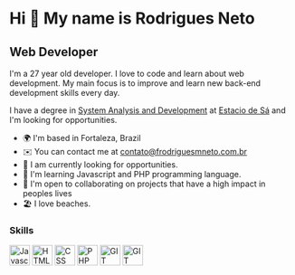 Hi 👋 My name is Rodrigues Neto
==========================

Web Developer
-----------------------------

I'm a 27 year old developer. I love to code and learn about web development. My main focus is to improve and learn new back-end development skills every day.

I have a degree in [System Analysis and Development](https://estacio.br/cursos/graduacao/analise-e-desenvolvimento-de-sistemas) at [Estacio de Sá](https://estacio.br/a-estacio/sobre-a-estacio) and I'm looking for opportunities.

* 🌍  I'm based in Fortaleza, Brazil
* ✉️  You can contact me at [contato@frodriguesmneto.com.br](mailto:contato@frodriguesmneto.com.br)
* 🚀  I am currently looking for opportunities.
* 🧠  I'm learning Javascript and PHP programming language.
* 🤝  I'm open to collaborating on projects that have a high impact in peoples lives
* 🏖️  I love beaches.

### Skills

<p align="left">
<a href="https://developer.mozilla.org/en-US/docs/Web/JavaScript" target="_blank" rel="noreferrer"><img src="https://raw.githubusercontent.com/danielcranney/readme-generator/main/public/icons/skills/javascript-colored.svg" width="36" height="36" alt="Javascript" /></a>
<a href="https://developer.mozilla.org/en-US/docs/Glossary/HTML5" target="_blank" rel="noreferrer"><img src="https://raw.githubusercontent.com/danielcranney/readme-generator/main/public/icons/skills/html5-colored.svg" width="36" height="36" alt="HTML5" /></a>
<a href="https://developer.mozilla.org/en-US/docs/Glossary/CSS" target="_blank" rel="noreferrer"><img src="https://raw.githubusercontent.com/danielcranney/readme-generator/main/public/icons/skills/css3-colored.svg" width="36" height="36" alt="CSS" /></a>
<a href="https://developer.mozilla.org/en-US/docs/Glossary/PHP" target="_blank" rel="noreferrer"><img src="https://raw.githubusercontent.com/danielcranney/readme-generator/main/public/icons/skills/php-colored.svg" width="36" height="36" alt="PHP" /></a>
<a href="https://developer.mozilla.org/en-US/docs/Glossary/GIT" target="_blank" rel="noreferrer"><img src="https://git-scm.com/images/logos/downloads/Git-Icon-1788C.png" width="36" height="36" alt="GIT" /></a>
<a href="https://developer.mozilla.org/en-US/docs/Glossary/Mysql" target="_blank" rel="noreferrer"><img src="https://raw.githubusercontent.com/danielcranney/readme-generator/main/public/icons/skills/mysql-colored.svg" width="36" height="36" alt="GIT" /></a>
</p>
